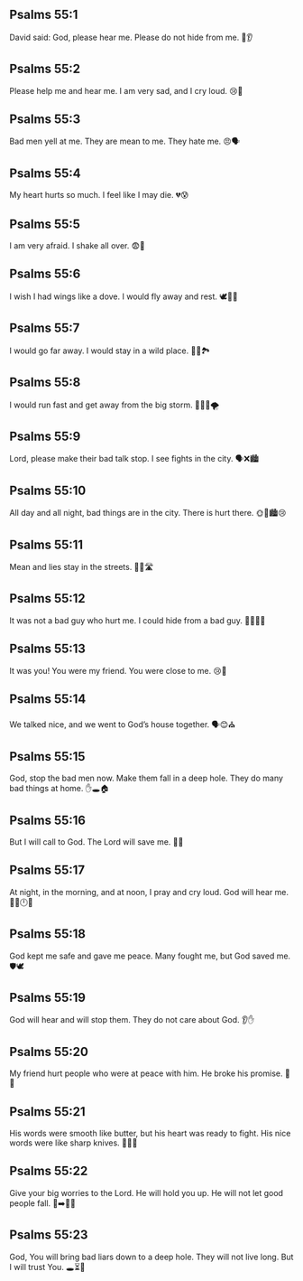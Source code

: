## Psalms 55:1
David said: God, please hear me. Please do not hide from me. 🙏👂
## Psalms 55:2
Please help me and hear me. I am very sad, and I cry loud. 😢📣
## Psalms 55:3
Bad men yell at me. They are mean to me. They hate me. 😠🗣️
## Psalms 55:4
My heart hurts so much. I feel like I may die. 💔😰
## Psalms 55:5
I am very afraid. I shake all over. 😨😬
## Psalms 55:6
I wish I had wings like a dove. I would fly away and rest. 🕊️💭😴
## Psalms 55:7
I would go far away. I would stay in a wild place. 🚶‍♂️🏞️
## Psalms 55:8
I would run fast and get away from the big storm. 🏃‍♂️💨🌪️
## Psalms 55:9
Lord, please make their bad talk stop. I see fights in the city. 🗣️❌🏙️
## Psalms 55:10
All day and all night, bad things are in the city. There is hurt there. 🌞🌙🏙️😢
## Psalms 55:11
Mean and lies stay in the streets. 🚫🤥🛣️
## Psalms 55:12
It was not a bad guy who hurt me. I could hide from a bad guy. 🙅‍♂️🧍‍♂️
## Psalms 55:13
It was you! You were my friend. You were close to me. 😢🤝
## Psalms 55:14
We talked nice, and we went to God’s house together. 🗣️😊⛪
## Psalms 55:15
God, stop the bad men now. Make them fall in a deep hole. They do many bad things at home. ✋🕳️🏠
## Psalms 55:16
But I will call to God. The Lord will save me. 🙏💪
## Psalms 55:17
At night, in the morning, and at noon, I pray and cry loud. God will hear me. 🌙🌅🕛🙏
## Psalms 55:18
God kept me safe and gave me peace. Many fought me, but God saved me. 🛡️🕊️
## Psalms 55:19
God will hear and will stop them. They do not care about God. 👂✋
## Psalms 55:20
My friend hurt people who were at peace with him. He broke his promise. 🤝❌
## Psalms 55:21
His words were smooth like butter, but his heart was ready to fight. His nice words were like sharp knives. 🧈😠🔪
## Psalms 55:22
Give your big worries to the Lord. He will hold you up. He will not let good people fall. 🎒➡️🙏🤝
## Psalms 55:23
God, You will bring bad liars down to a deep hole. They will not live long. But I will trust You. 🕳️⏳🙏
